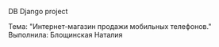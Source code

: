 DB Django project <br>

Тема: "Интернет-магазин продажи мобильных телефонов." <br>
Выполнила: Блощинская Наталия
